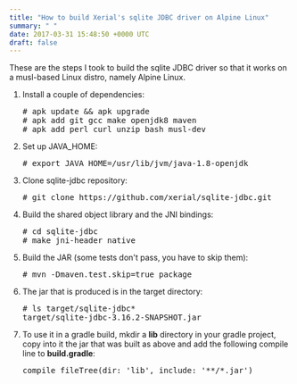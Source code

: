 ```yaml
---
title: "How to build Xerial's sqlite JDBC driver on Alpine Linux"
summary: " "
date: 2017-03-31 15:48:50 +0000 UTC
draft: false
---
```

These are the steps I took to build the sqlite JDBC driver so that it works on a musl-based Linux distro, namely Alpine Linux.
<ol>
 	<li>Install a couple of dependencies:
<pre># apk update &amp;&amp; apk upgrade
# apk add git gcc make openjdk8 maven
# apk add perl curl unzip bash musl-dev</pre>
</li>
 	<li>Set up JAVA_HOME:
<pre># export JAVA_HOME=/usr/lib/jvm/java-1.8-openjdk</pre>
</li>
 	<li>Clone sqlite-jdbc repository:
<pre># git clone https://github.com/xerial/sqlite-jdbc.git</pre>
</li>
 	<li>Build the shared object library and the JNI bindings:
<pre># cd sqlite-jdbc
# make jni-header native</pre>
</li>
 	<li>Build the JAR (some tests don't pass, you have to skip them):
<pre># mvn -Dmaven.test.skip=true package</pre>
</li>
 	<li>The jar that is produced is in the target directory:
<pre># ls target/sqlite-jdbc*
target/sqlite-jdbc-3.16.2-SNAPSHOT.jar</pre>
</li>
 	<li>To use it in a gradle build, mkdir a <strong>lib</strong> directory in your gradle project, copy into it the jar that was built as above and add the following compile line to <strong>build.gradle</strong>:
<pre>compile fileTree(dir: 'lib', include: '**/*.jar')</pre>
</li>
</ol>
